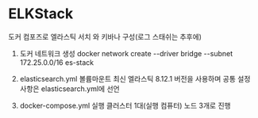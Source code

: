 # ELKStack
도커 컴포즈로 엘라스틱 서치 와 키바나 구성(로그 스태쉬는 추후에)

1. 도커 네트워크 생성
docker network create --driver bridge --subnet 172.25.0.0/16 es-stack

2. elasticsearch.yml 볼륨마운트
최신 엘라스틱 8.12.1 버전을 사용하며 공통 설정 사항은 elasticsearch.yml에 선언

3. docker-compose.yml 실행
클러스터 1대(실행 컴퓨터) 노드 3개로 진행

